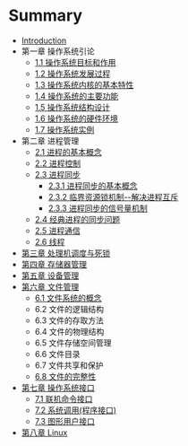 # Summary

* [Introduction](README.md)
* 第一章 操作系统引论
  * [1.1 操作系统目标和作用](1.1-操作系统目标和作用.md)
  * [1.2 操作系统发展过程](1.2-操作系统发展过程.md)
  * [1.3 操作系统内核的基本特性](1.3-操作系统的基本特性.md)
  * [1.4 操作系统的主要功能](1.4-操作系统的主要功能.md)
  * [1.5 操作系统结构设计](1.5-操作系统结构设计.md)
  * [1.6 操作系统的硬件环境](1.6-操作系统的硬件环境.md)
  * [1.7 操作系统实例](1.7-操作系统实例.md)
* 第二章 进程管理
  * [2.1 进程的基本概念](2.1-进程的基本概念.md)
  * [2.2 进程控制](2.2-进程控制.md)
  * [2.3 进程同步](2.3-进程同步.md)
    * [2.3.1 进程同步的基本概念](2.3.1-进程同步的基本概念.md)
    * [2.3.2 临界资源锁机制--解决进程互斥](2.3.2-临界资源锁机制--解决进程互斥.md)
    * [2.3.3 进程同步的信号量机制](2.3.3-进程同步的信号量机制.md)
  * [2.4 经典进程的同步问题](2.4-经典进程的同步问题.md)
  * [2.5 进程通信](2.5-进程通信.md)
  * [2.6 线程](2.6-线程.md)
* [第三章 处理机调度与死锁](第三章-处理机调度与死锁.md)
* [第四章 存储器管理](第四章-内存管理.md)
* [第五章 设备管理](di-wu-zhang-she-bei-guan-li.md)
* [第六章 文件管理](6-文件管理.md)
  * [6.1 文件系统的概念](6.1-文件系统的概念.md)
  * 6.2 文件的逻辑结构
  * 6.3 文件的存取方法
  * 6.4 文件的物理结构
  * 6.5 文件存储空间管理
  * 6.6 文件目录
  * 6.7 文件共享和保护
  * [6.8 文件的完整性](6.8-文件的完整性.md)
* [第七章 操作系统接口](7-操作系统接口.md)
  * [7.1 联机命令接口](7.1-联机命令接口.md)
  * [7.2 系统调用(程序接口)](7.2-系统调用程序接口.md)
  * [7.3 图形用户接口](7.3-图形用户接口.md)
* [第八章 Linux](8-linux.md)

